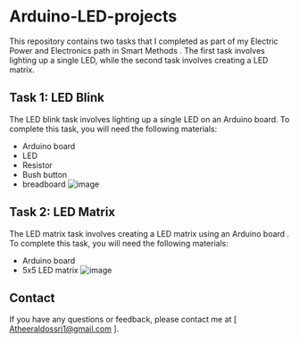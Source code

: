 # Arduino-LED-projects

This repository contains two tasks that I completed as part of my Electric Power and Electronics path in Smart Methods . The first task involves lighting up a single LED, while the second task involves creating a LED matrix.

## Task 1: LED Blink

The LED blink task involves lighting up a single LED on an Arduino board. To complete this task, you will need the following materials:

- Arduino board
- LED
- Resistor
- Bush button 
- breadboard 
![image](https://github.com/AtheerAldawsari1/Arduino-LED-projects/assets/139083849/95d72442-b505-4c1a-915c-344b6ec8fe44)

## Task 2: LED Matrix

The LED matrix task involves creating a LED matrix using an Arduino board . To complete this task, you will need the following materials:

- Arduino board
- 5x5 LED matrix
![image](https://github.com/AtheerAldawsari1/Arduino-LED-projects/assets/139083849/58cc8132-62b2-4781-9909-5fb95ffe09b9)

## Contact

If you have any questions or feedback, please contact me at [ Atheeraldossri1@gmail.com ].

